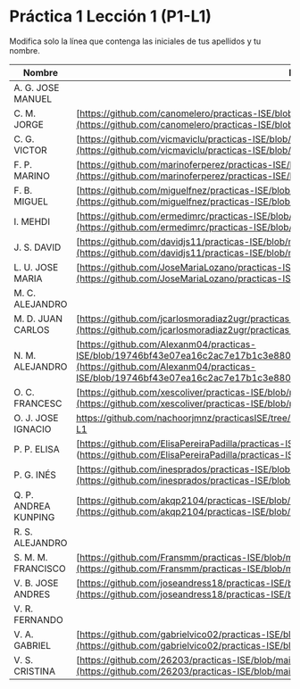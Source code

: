 # Práctica 1 Lección 1 (P1-L1)

Modifica solo la línea que contenga las iniciales de tus apellidos y tu nombre.

| Nombre       | Enlace                                                                   |
| --------------- | ---------------------------------------------------------- |
| A. G. JOSE MANUEL | <!--enlace-->                                                           |
| C. M. JORGE | [https://github.com/canomelero/practicas-ISE/blob/main/P1-L1-resultados.md](https://github.com/canomelero/practicas-ISE/blob/main/P1-L1-resultados.md)                                                          |
| C. G. VICTOR | [https://github.com/vicmaviclu/practicas-ISE/blob/main/P1-L1-resultados.md](https://github.com/vicmaviclu/practicas-ISE/blob/main/P1-L1-resultados.md)                                                           |
| F. P. MARINO | [https://github.com/marinoferperez/practicas-ISE/blob/main/P1-L1-resultados.md](https://github.com/marinoferperez/practicas-ISE/blob/main/P1-L1-resultados.md) |
| F. B. MIGUEL | [https://github.com/miguelfnez/practicas-ISE/blob/main/P1-L1-resultado.md](https://github.com/miguelfnez/practicas-ISE/blob/main/P1-L1-resultado.md) |
| I. MEHDI | [https://github.com/ermedimrc/practicas-ISE/blob/main/P1-L1.md](https://github.com/ermedimrc/practicas-ISE/blob/main/P1-L1.md)     |
| J. S. DAVID | [https://github.com/davidjs11/practicas-ISE/blob/main/P1-L1-resultados.md](https://github.com/davidjs11/practicas-ISE/blob/main/P1-L1-resultados.md)
| L. U. JOSE MARIA | [https://github.com/JoseMariaLozano/practicas-ISE/blob/main/P1-L1.png](https://github.com/JoseMariaLozano/practicas-ISE/blob/main/P1-L1.png)                                                           |
| M. C. ALEJANDRO | <!--enlace-->                                                           |
| M. D. JUAN CARLOS | [https://github.com/jcarlosmoradiaz2ugr/practicas-ISE/blob/main/P1-L1.md](https://github.com/jcarlosmoradiaz2ugr/practicas-ISE/blob/main/P1-L1.md)|
| N. M. ALEJANDRO | [https://github.com/Alexanm04/practicas-ISE/blob/19746bf43e07ea16c2ac7e17b1c3e880d84a95c6/P1-L1-resultados.md](https://github.com/Alexanm04/practicas-ISE/blob/19746bf43e07ea16c2ac7e17b1c3e880d84a95c6/P1-L1-resultados.md)                                                           |
| O. C. FRANCESC | [https://github.com/xescoliver/practicas-ISE/blob/main/P1-L1.md](https://github.com/xescoliver/practicas-ISE/blob/main/P1-L1.md) |
| O. J. JOSE IGNACIO | https://github.com/nachoorjmnz/practicasISE/tree/2032b7cc421f9ccc801a8191f10c8327ad8419db/P1-L1                                                          |
| P. P. ELISA | [https://github.com/ElisaPereiraPadilla/practicas-ISE/blob/main/P1-L1.md] (https://github.com/ElisaPereiraPadilla/practicas-ISE/blob/main/P1-L1.md)                                                         |
| P. G. INÉS | [https://github.com/inesprados/practicas-ISE/blob/main/P1-L1-resultados.md](https://github.com/inesprados/practicas-ISE/blob/main/P1-L1-resultados.md)  |                                                   
| Q. P. ANDREA KUNPING | [https://github.com/akqp2104/practicas-ISE/blob/main/P1-L1-resultados.md](https://github.com/akqp2104/practicas-ISE/blob/main/P1-L1-resultados.md) |
| R. S. ALEJANDRO | <!--enlace-->                                                           |
| S. M. M. FRANCISCO | [https://github.com/Fransmm/practicas-ISE/blob/main/P1-L1-resultados.md](https://github.com/Fransmm/practicas-ISE/blob/main/P1-L1-resultados.md)                                                           |
| V. B. JOSE ANDRES | [https://github.com/joseandress18/practicas-ISE/blob/main/P1-L1-resultados.md](https://github.com/joseandress18/practicas-ISE/blob/main/P1-L1-resultados.md)                                                           |
| V. R. FERNANDO | <!--enlace-->                                                           |
| V. A. GABRIEL | [https://github.com/gabrielvico02/practicas-ISE/blob/main/P1-L1-resultados.md](https://github.com/gabrielvico02/practicas-ISE/blob/main/P1-L1-resultados.md)                                                           |
| V. S. CRISTINA |[https://github.com/26203/practicas-ISE/blob/main/P1-L1-resultados.md](https://github.com/26203/practicas-ISE/blob/main/P1-L1-resultados.md)|
